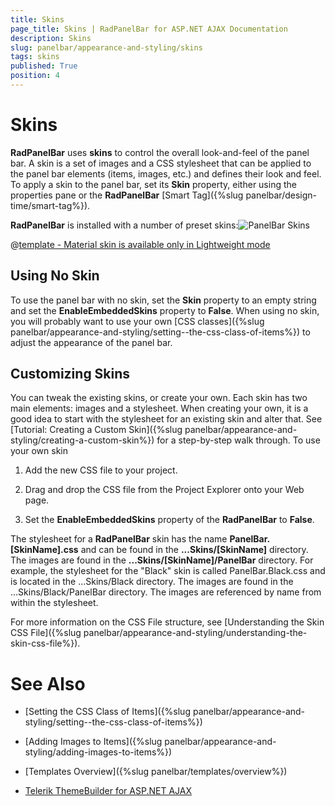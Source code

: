 ```yaml
---
title: Skins
page_title: Skins | RadPanelBar for ASP.NET AJAX Documentation
description: Skins
slug: panelbar/appearance-and-styling/skins
tags: skins
published: True
position: 4
---
```


# Skins



**RadPanelBar** uses **skins** to control the overall look-and-feel of the panel bar. A skin is a set of images and a CSS stylesheet that can be applied to the panel bar elements (items, images, etc.) and defines their look and feel. To apply a skin to the panel bar, set its **Skin** property, either using the properties pane or the **RadPanelBar** [Smart Tag]({%slug panelbar/design-time/smart-tag%}).

**RadPanelBar** is installed with a number of preset skins:![PanelBar Skins](images/panelbar-skins.png) 


 @[template - Material skin is available only in Lightweight mode](/_templates/common/skins-notes.md#material-only-in-lightweight) 




## Using No Skin

To use the panel bar with no skin, set the **Skin** property to an empty string and set the **EnableEmbeddedSkins** property to **False**. When using no skin, you will probably want to use your own [CSS classes]({%slug panelbar/appearance-and-styling/setting--the-css-class-of-items%}) to adjust the appearance of the panel bar.

## Customizing Skins

You can tweak the existing skins, or create your own. Each skin has two main elements: images and a stylesheet. When creating your own, it is a good idea to start with the stylesheet for an existing skin and alter that. See [Tutorial: Creating a Custom Skin]({%slug panelbar/appearance-and-styling/creating-a-custom-skin%}) for a step-by-step walk through. To use your own skin

1. Add the new CSS file to your project.

1. Drag and drop the CSS file from the Project Explorer onto your Web page.

1. Set the **EnableEmbeddedSkins** property of the **RadPanelBar** to **False**.

The stylesheet for a **RadPanelBar** skin has the name **PanelBar.[SkinName].css** and can be found in the **...Skins/[SkinName]** directory. The images are found in the **...Skins/[SkinName]/PanelBar** directory. For example, the stylesheet for the "Black" skin is called PanelBar.Black.css and is located in the ...Skins/Black directory. The images are found in the ...Skins/Black/PanelBar directory. The images are referenced by name from within the stylesheet.

For more information on the CSS File structure, see [Understanding the Skin CSS File]({%slug panelbar/appearance-and-styling/understanding-the-skin-css-file%}).

# See Also

 * [Setting  the CSS Class of Items]({%slug panelbar/appearance-and-styling/setting--the-css-class-of-items%})

 * [Adding Images to Items]({%slug panelbar/appearance-and-styling/adding-images-to-items%})

 * [Templates Overview]({%slug panelbar/templates/overview%})

 * [Telerik ThemeBuilder for ASP.NET AJAX](https://themebuilder.telerik.com/)


